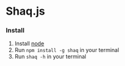 # Shaq.js

### Install

1. Install [node](http://nodejs.org)
2. Run `npm install -g shaq` in your terminal
3. Run `shaq -h` in your terminal
